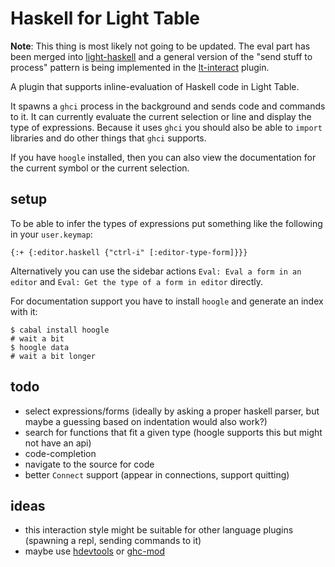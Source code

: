 # Haskell for Light Table

**Note**: This thing is most likely not going to be updated. The eval part
has been merged into [light-haskell](https://github.com/jetaggart/light-haskell)
and a general version of the "send stuff to process" pattern is being
implemented in the [lt-interact](https://github.com/heyLu/lt-interact)
plugin.

A plugin that supports inline-evaluation of Haskell code in Light Table.

It spawns a `ghci` process in the background and sends code and commands
to it. It can currently evaluate the current selection or line and display
the type of expressions. Because it uses `ghci` you should also be able
to `import` libraries and do other things that `ghci` supports.

If you have `hoogle` installed, then you can also view the documentation
for the current symbol or the current selection.

## setup

To be able to infer the types of expressions put something like the
following in your `user.keymap`:

    {:+ {:editor.haskell {"ctrl-i" [:editor-type-form]}}}

Alternatively you can use the sidebar actions `Eval: Eval a form in an editor`
and `Eval: Get the type of a form in editor` directly.

For documentation support you have to install `hoogle` and generate an index
with it:

    $ cabal install hoogle
    # wait a bit
    $ hoogle data
    # wait a bit longer

## todo

* select expressions/forms (ideally by asking a proper haskell parser,
    but maybe a guessing based on indentation would also work?)
* search for functions that fit a given type (hoogle supports this but
    might not have an api)
* code-completion
* navigate to the source for code
* better `Connect` support (appear in connections, support quitting)

## ideas

* this interaction style might be suitable for other language
    plugins (spawning a repl, sending commands to it)
* maybe use [hdevtools](https://github.com/bitc/hdevtools) or
    [ghc-mod](https://github.com/kazu-yamamoto/ghc-mod)
